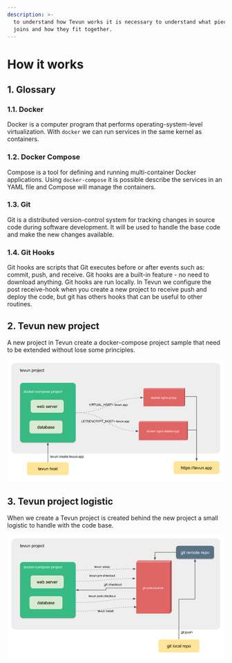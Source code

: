 ```yaml
---
description: >-
  to understand how Tevun works it is necessary to understand what pieces it
  joins and how they fit together.
---
```


# How it works

## 1. Glossary

### 1.1. Docker

Docker is a computer program that performs operating-system-level virtualization. With `docker` we can run services in the same kernel as containers.

### 1.2. Docker Compose

Compose is a tool for defining and running multi-container Docker applications. Using `docker-compose` it is possible describe the services in an YAML file and Compose will manage the containers.

### 1.3. Git

Git is a distributed version-control system for tracking changes in source code during software development. It will be used to handle the base code and make the new changes available.

### 1.4. Git Hooks

Git hooks are scripts that Git executes before or after events such as: commit, push, and receive. Git hooks are a built-in feature - no need to download anything. Git hooks are run locally. In Tevun we configure the post receive-hook when you create a new project to receive push and deploy the code, but git has others hooks that can be useful to other routines.

## 2. Tevun new project

A new project in Tevun create a docker-compose project sample that need to be extended without lose some principles.

![](.gitbook/assets/image%20%2811%29.png)

## 3. Tevun project logistic

When we create a Tevun project is created behind the new project a small logistic to handle with the code base.

![](.gitbook/assets/image.png)


